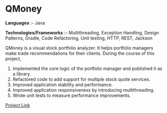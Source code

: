# QMoney

**Languages** :- Java

**Technologies/Frameworks** :- Multithreading, Exception Handling, Design Patterns, Gradle, Code Refactoring, Unit testing, HTTP, REST, Jackson

QMoney is a visual stock portfolio analyzer. It helps portfolio managers make trade recommendations for their clients.
During the course of this project,
1) Implemented the core logic of the portfolio manager and published it as a library.
2) Refactored code to add support for multiple stock quote services.
3) Improved application stability and performance.
4) Improved application responsiveness by introducing multithreading.
5) Wrote unit tests to measure performance improvements.

[Project Link](https://www.crio.do/learn/portfolio/kishorethalisetty/ME_QMONEY_V2/?edit=true)
